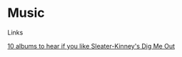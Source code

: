 # Music

Links

[10 albums to hear if you like Sleater-Kinney's Dig Me Out](https://www.treblezine.com/10-albums-to-hear-if-you-like-sleater-kinneys-dig-me-out/)
